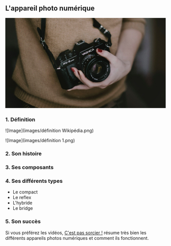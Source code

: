 ## L'appareil photo numérique 
![Image](images/photographe.jpg)

### 1. Définition
![Image](images/définition Wikipédia.png)

![Image](images/définition 1.png)

### 2. Son histoire
### 3. Ses composants
### 4. Ses différents types
* Le compact
* Le reflex
* L'hybride
* Le bridge
### 5. Son succès

Si vous préférez les vidéos, [C'est pas sorcier !](https://www.youtube.com/watch?v=l9yCIbvD2S0) résume très bien les différents appareils photos numériques et comment ils fonctionnent.
